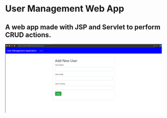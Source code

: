 # User Management Web App
## A web app made with JSP and Servlet to perform CRUD actions.

![screenShot1](./assets/p1.PNG)
